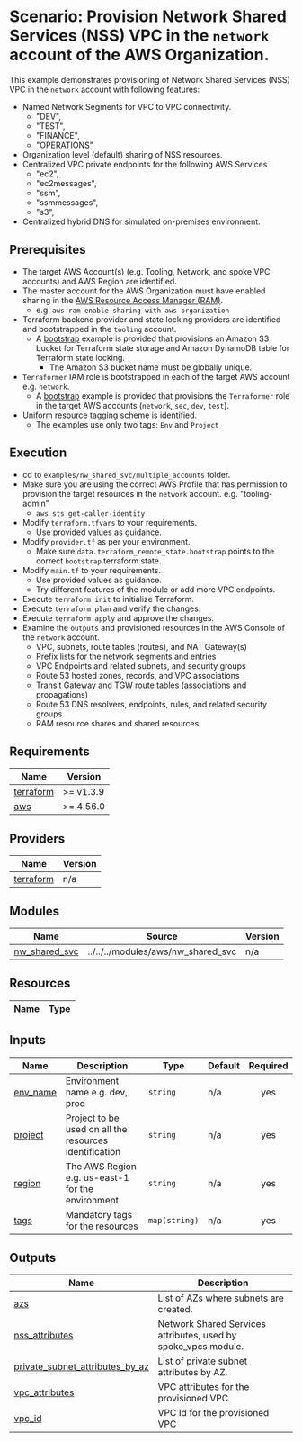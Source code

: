 # Scenario: Provision Network Shared Services (NSS) VPC in the `network` account of the AWS Organization.

This example demonstrates provisioning of Network Shared Services (NSS) VPC in the `network` account with following features:
- Named Network Segments for VPC to VPC connectivity.
    - "DEV",
    - "TEST",
    - "FINANCE",
    - "OPERATIONS"
- Organization level (default) sharing of NSS resources.
- Centralized VPC private endpoints for the following AWS Services
    - "ec2",
    - "ec2messages",
    - "ssm",
    - "ssmmessages",
    - "s3",
- Centralized hybrid DNS for simulated on-premises environment.

## Prerequisites
- The target AWS Account(s) (e.g. Tooling, Network, and spoke VPC accounts) and AWS Region are identified.
- The master account for the AWS Organization must have enabled sharing in the [AWS Resource Access Manager (RAM)](https://docs.aws.amazon.com/ram/latest/userguide/getting-started-sharing.html).
    - e.g. `aws ram enable-sharing-with-aws-organization`
- Terraform backend provider and state locking providers are identified and bootstrapped in the `tooling` account.
  - A [bootstrap](../../bootstrap) example is provided that provisions an Amazon S3 bucket for Terraform state storage and Amazon DynamoDB table for Terraform state locking.
    - The Amazon S3 bucket name must be globally unique.
- `Terraformer` IAM role is bootstrapped in each of the target AWS account e.g. `network`.
  - A [bootstrap](../../bootstrap) example is provided that provisions the `Terraformer` role in the target AWS accounts (`network`, `sec`, `dev`, `test`).
- Uniform resource tagging scheme is identified.
  - The examples use only two tags: `Env` and `Project`

## Execution
- cd to `examples/nw_shared_svc/multiple_accounts` folder.
- Make sure you are using the correct AWS Profile that has permission to provision the target resources in the `network` account. e.g. "tooling-admin"
    - `aws sts get-caller-identity`
- Modify `terraform.tfvars` to your requirements.
    - Use provided values as guidance.
- Modify `provider.tf` as per your environment.
    - Make sure `data.terraform_remote_state.bootstrap` points to the correct `bootstrap` terraform state.
- Modify `main.tf` to your requirements.
    - Use provided values as guidance.
    - Try different features of the module or add more VPC endpoints.
- Execute `terraform init` to initialize Terraform.
- Execute `terraform plan` and verify the changes.
- Execute `terraform apply` and approve the changes.
- Examine the `outputs` and provisioned resources in the AWS Console of the `network` account.
    - VPC, subnets, route tables (routes), and NAT Gateway(s)
    - Prefix lists for the network segments and entries
    - VPC Endpoints and related subnets, and security groups
    - Route 53 hosted zones, records, and VPC associations
    - Transit Gateway and TGW route tables (associations and propagations)
    - Route 53 DNS resolvers, endpoints, rules, and related security groups
    - RAM resource shares and shared resources

<!-- BEGIN_TF_DOCS -->
## Requirements

| Name | Version |
|------|---------|
| <a name="requirement_terraform"></a> [terraform](#requirement\_terraform) | >= v1.3.9 |
| <a name="requirement_aws"></a> [aws](#requirement\_aws) | >= 4.56.0 |

## Providers

| Name | Version |
|------|---------|
| <a name="provider_terraform"></a> [terraform](#provider\_terraform) | n/a |

## Modules

| Name | Source | Version |
|------|--------|---------|
| <a name="module_nw_shared_svc"></a> [nw\_shared\_svc](#module\_nw\_shared\_svc) | ../../../modules/aws/nw_shared_svc | n/a |

## Resources

| Name | Type |
|------|------|

## Inputs

| Name | Description | Type | Default | Required |
|------|-------------|------|---------|:--------:|
| <a name="input_env_name"></a> [env\_name](#input\_env\_name) | Environment name e.g. dev, prod | `string` | n/a | yes |
| <a name="input_project"></a> [project](#input\_project) | Project to be used on all the resources identification | `string` | n/a | yes |
| <a name="input_region"></a> [region](#input\_region) | The AWS Region e.g. us-east-1 for the environment | `string` | n/a | yes |
| <a name="input_tags"></a> [tags](#input\_tags) | Mandatory tags for the resources | `map(string)` | n/a | yes |

## Outputs

| Name | Description |
|------|-------------|
| <a name="output_azs"></a> [azs](#output\_azs) | List of AZs where subnets are created. |
| <a name="output_nss_attributes"></a> [nss\_attributes](#output\_nss\_attributes) | Network Shared Services attributes, used by spoke\_vpcs module. |
| <a name="output_private_subnet_attributes_by_az"></a> [private\_subnet\_attributes\_by\_az](#output\_private\_subnet\_attributes\_by\_az) | List of private subnet attributes by AZ. |
| <a name="output_vpc_attributes"></a> [vpc\_attributes](#output\_vpc\_attributes) | VPC attributes for the provisioned VPC |
| <a name="output_vpc_id"></a> [vpc\_id](#output\_vpc\_id) | VPC Id for the provisioned VPC |
<!-- END_TF_DOCS -->
